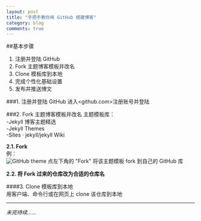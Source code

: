 ```yaml
---
layout: post
title: "手把手教你用 GitHub 搭建博客"
category: blog
comments: true
---
```

<script>
  (function(i,s,o,g,r,a,m){i['GoogleAnalyticsObject']=r;i[r]=i[r]||function(){
  (i[r].q=i[r].q||[]).push(arguments)},i[r].l=1*new Date();a=s.createElement(o),
  m=s.getElementsByTagName(o)[0];a.async=1;a.src=g;m.parentNode.insertBefore(a,m)
  })(window,document,'script','//www.google-analytics.com/analytics.js','ga');

  ga('create', 'UA-70318521-1', 'auto');
  ga('send', 'pageview');

</script>

##基本步骤
1. 注册并登陆 GitHub  
2. Fork 主题博客模板并改名  
3. Clone 模板库到本地  
4. 完成个性化基础设置  
5. 发布并推送博文  

###1. 注册并登陆 GitHub 
进入<github.com>注册账号并登陆  

###2. Fork 主题博客模板并改名
主题模板库：  
-Jekyll 博客主题精选  
-Jekyll Themes  
-Sites · jekyll/jekyll Wiki  

**2.1. Fork**  
例：  
![GitHub theme](http://i.imgur.com/1ZOBBFD.png?1)
点左下角的 "Fork" 将该主题模板 fork 到自己的 GitHub 库  

**2.2. 将 Fork 过来的仓库改为合适的仓库名**   

####3. Clone 模板库到本地  
用客户端、命令行或在网页上 clone 该仓库到本地  

-----

*未完待续……*

